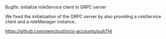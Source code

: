 Bugfix: initialize roleService client in GRPC server

We fixed the initialization of the GRPC server by also providing a roleService client and a roleManager instance.

https://github.com/owncloud/ocis-accounts/pull/114

